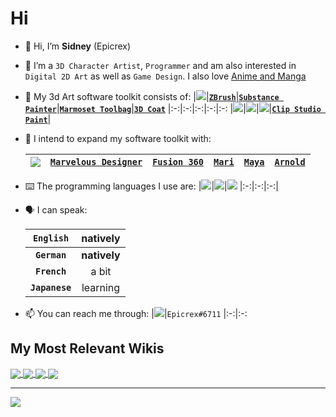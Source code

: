 # Hi
- 👋 Hi, I’m **Sidney** (Epicrex)
- 💜 I’m a `3D Character Artist`, `Programmer` and am also interested in `Digital 2D Art` as well as `Game Design`. I also love [Anime and Manga](https://myanimelist.net/profile/Epicrex_Sidney)
- 🧰 My 3d Art software toolkit consists of:
    |<a href="https://www.blender.org/features/"><img src="https://img.shields.io/static/v1?style=for-the-badge&message=Blender&color=F5792A&logo=Blender&logoColor=FFFFFF&label="/></a>|[**`ZBrush`**](https://pixologic.com/)|[**`Substance Painter`**](https://www.adobe.com/products/substance3d-painter.html)|[**`Marmoset Toolbag`**](https://marmoset.co/toolbag/)|[**`3D Coat`**](https://3dcoat.com/)
    |:-:|:-:|:-:|:-:|:-:
    |<a href="https://www.unrealengine.com/en-US/features"><img src="https://img.shields.io/static/v1?style=for-the-badge&message=Unreal+Engine&color=0E1128&logo=Unreal+Engine&logoColor=FFFFFF&label="/></a>|<a href="https://unity.com/"><img src="https://img.shields.io/static/v1?style=for-the-badge&message=Unity&color=222222&logo=Unity&logoColor=FFFFFF&label="/></a>|<a href="https://www.adobe.com/products/photoshop.html"><img src="https://img.shields.io/static/v1?style=for-the-badge&message=Adobe+Photoshop&color=31A8FF&logo=Adobe+Photoshop&logoColor=FFFFFF&label="/></a>|[**`Clip Studio Paint`**](https://www.clipstudio.net/)|

- 🧰 I intend to expand my software toolkit with:

    |<a href="https://www.cryengine.com/"><img src="https://img.shields.io/static/v1?style=for-the-badge&message=CRYENGINE&color=000000&logo=CRYENGINE&logoColor=FFFFFF&label="/></a>|[**`Marvelous Designer`**](https://www.marvelousdesigner.com/)|[**`Fusion 360`**](https://www.autodesk.com/products/fusion-360)|[**`Mari`**](https://www.foundry.com/products/mari)|[**`Maya`**](https://www.autodesk.com/products/maya)|[**`Arnold`**](https://arnoldrenderer.com/)
    |:-:|:-:|:-:|:-:|:-:|:-:
    

- ⌨️ The programming languages I use are:
  |<a href="https://www.python.org/"><img src="https://img.shields.io/badge/python-3670A0?style=for-the-badge&logo=python&logoColor=ffdd54"/></a>|<a href="https://www.java.com/en/"><img src="https://img.shields.io/badge/java-%23ED8B00.svg?style=for-the-badge&logo=java&logoColor=white"/></a>|<a href="https://learn.microsoft.com/en-us/dotnet/csharp/"><img src="https://img.shields.io/badge/c%23-%23239120.svg?style=for-the-badge&logo=c-sharp&logoColor=white"/></a>
  |:-:|:-:|:-:|
  
- 🗣️ I can speak:

    |**`English`**|**natively**
    |:-:|:-:
    |**`German`**|**natively**
    |**`French`**|a bit
    |**`Japanese`**|learning

- 📫 You can reach me through:
    |<a href="https://discord.com/"><img src="https://img.shields.io/static/v1?style=for-the-badge&message=Discord&color=5865F2&logo=Discord&logoColor=FFFFFF&label="/></a>|`Epicrex#6711`
    |:-:|:-:


## My Most Relevant Wikis

<a href="https://github.com/Epicrex/3DArtistsHandbook/wiki">
  <img align="center" src="https://github-readme-stats.vercel.app/api/pin/?username=Epicrex&repo=3dArtistsHandbook&theme=tokyonight" />
</a>
    
<a href="https://github.com/Epicrex/AnatomyForArtists/wiki">
  <img align="center" src="https://github-readme-stats.vercel.app/api/pin/?username=Epicrex&repo=AnatomyForArtists&theme=tokyonight" />
</a>

<a href="https://github.com/Epicrex/3DArtistsHandbookAddonEdition/wiki">
  <img align="center" src="https://github-readme-stats.vercel.app/api/pin/?username=Epicrex&repo=3DArtistsHandbookAddonEdition&theme=tokyonight" />
</a>

<a href="https://github.com/Epicrex/3DArtistsHandbookHotkeyEdition/wiki">
  <img align="center" src="https://github-readme-stats.vercel.app/api/pin/?username=Epicrex&repo=3DArtistsHandbookHotkeyEdition&theme=tokyonight" />
</a>

    
 ---       
    
<a href="https://open.spotify.com/user/t7ym2qcd6hh1l1clqey6soo5b?si=4726a1f73537412b"><img src="https://img.shields.io/static/v1?style=for-the-badge&message=Spotify&color=1DB954&logo=Spotify&logoColor=FFFFFF&label="/>    
<!---
Epicrex/Epicrex is a ✨ special ✨ repository because its `README.md` (this file) appears on your GitHub profile.
You can click the Preview link to take a look at your changes.
--->
